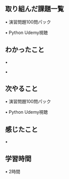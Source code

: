 ## 取り組んだ課題一覧
• 演習問題100問パック


• Python Udemy視聴


## わかったこと
• 


• 


## 次やること
• 演習問題100問パック 


• Python Udemy視聴


## 感じたこと
• 

## 学習時間
• 2時間